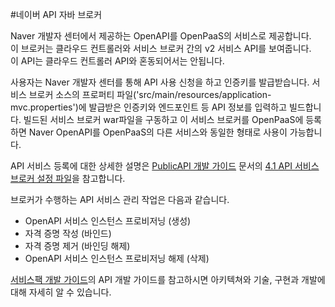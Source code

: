 #네이버 API 자바 브로커

Naver 개발자 센터에서 제공하는 OpenAPI를 OpenPaaS의 서비스로 제공합니다. <br>
이 브로커는 클라우드 컨트롤러와 서비스 브로커 간의 v2 서비스 API를 보여줍니다.<br> 
이 API는 클라우드 컨트롤러 API와 혼동되어서는 안됩니다.<br>

사용자는 Naver 개발자 센터를 통해 API 사용 신청을 하고 인증키를 발급받습니다. 서비스 브로커 소스의 프로퍼티 파일('src/main/resources/application-mvc.properties')에 발급받은 인증키와 엔드포인트 등 API 정보를 입력하고 빌드합니다. 빌드된 서비스 브로커 war파일을 구동하고 이 서비스 브로커를  OpenPaaS에 등록하면 Naver OpenAPI를 OpenPaaS의 다른 서비스와 동일한 형태로 사용이 가능합니다.<br>

API 서비스 등록에 대한 상세한 설명은 [PublicAPI 개발 가이드](https://github.com/OpenPaaSRnD/Documents-PaaSTA-1.0/blob/master/Development-Guide/PublicAPI_devlope_guide.md) 문서의 [4.1 API 서비스 브로커 설정 파일](https://github.com/OpenPaaSRnD/Documents-PaaSTA-1.0/blob/master/Development-Guide/PublicAPI_devlope_guide.md#13)을 참고합니다.

브로커가 수행하는 API 서비스 관리 작업은 다음과 같습니다.

- OpenAPI 서비스 인스턴스 프로비저닝 (생성)
- 자격 증명 작성 (바인드)
- 자격 증명 제거 (바인딩 해제)
- OpenAPI 서비스 인스턴스 프로비저닝 해제 (삭제)

[서비스팩 개발 가이드](https://github.com/OpenPaaSRnD/Documents-PaaSTA-1.0/blob/master/Development-Guide/ServicePack_develope_guide.md)의 API 개발 가이드를 참고하시면 아키텍쳐와 기술, 구현과 개발에 대해 자세히 알 수 있습니다.
